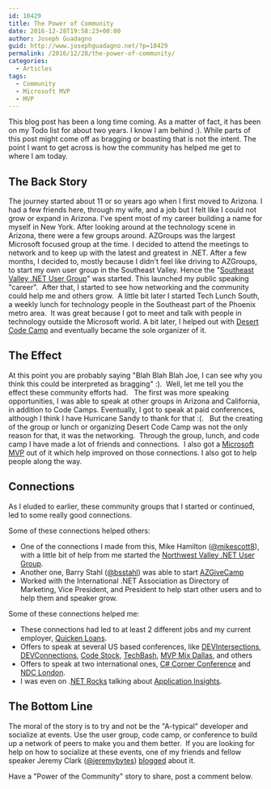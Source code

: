 ```yaml
---
id: 10429
title: The Power of Community
date: 2016-12-28T19:58:23+00:00
author: Joseph Guadagno
guid: http://www.josephguadagno.net/?p=10429
permalink: /2016/12/28/the-power-of-community/
categories:
  - Articles
tags:
  - Community
  - Microsoft MVP
  - MVP
---
```

This blog post has been a long time coming. As a matter of fact, it has been on my Todo list for about two years. I know I am behind :). While parts of this post might come off as bragging or boasting that is not the intent. The point I want to get across is how the community has helped me get to where I am today.
<h2>The Back Story</h2>
The journey started about 11 or so years ago when I first moved to Arizona. I had a few friends here, through my wife, and a job but I felt like I could not grow or expand in Arizona. I've spent most of my career building a name for myself in New York. After looking around at the technology scene in Arizona, there were a few groups around. AZGroups was the largest Microsoft focused group at the time. I decided to attend the meetings to network and to keep up with the latest and greatest in .NET. After a few months, I decided to, mostly because I didn't feel like driving to AZGroups, to start my own user group in the Southeast Valley. Hence the "<a href="http://www.sevdnug.org">Southeast Valley .NET User Group</a>" was started. This launched my public speaking "career".  After that, I started to see how networking and the community could help me and others grow.  A little bit later I started Tech Lunch South, a weekly lunch for technology people in the Southeast part of the Phoenix metro area.  It was great because I got to meet and talk with people in technology outside the Microsoft world. A bit later, I helped out with <a href="http://desertcodecamp.com">Desert Code Camp</a> and eventually became the sole organizer of it.
<h2>The Effect</h2>
At this point you are probably saying "Blah Blah Blah Joe, I can see why you think this could be interpreted as bragging" :).  Well, let me tell you the effect these community efforts had.   The first was more speaking opportunities, I was able to speak at other groups in Arizona and California, in addition to Code Camps. Eventually, I got to speak at paid conferences, although I think I have Hurricane Sandy to thank for that :(.   But the creating of the group or lunch or organizing Desert Code Camp was not the only reason for that, it was the networking.  Through the group, lunch, and code camp I have made a lot of friends and connections.  I also got a <a href="https://mvp.microsoft.com/en-us/PublicProfile/4024623?fullName=Joseph%20Guadagno">Microsoft MVP</a> out of it which help improved on those connections. I also got to help people along the way.
<h2>Connections</h2>
As I eluded to earlier, these community groups that I started or continued, led to some really good connections.

Some of these connections helped others:
<ul>
 	<li>One of the connections I made from this, Mike Hamilton (<a href="http://twitter.com/mikescott8">@mikescott8</a>), with a little bit of help from me started the <a href="http://nwvdnug.org/">Northwest Valley .NET User Group</a>.</li>
 	<li>Another one, Barry Stahl (<a href="http://twitter.com/bsstahl">@bsstahl</a>) was able to start <a href="http://azgivecamp.org">AZGiveCamp</a></li>
 	<li>Worked with the International .NET Association as Directory of Marketing, Vice President, and President to help start other users and to help them and speaker grow.</li>
</ul>
Some of these connections helped me:
<ul>
 	<li>These connections had led to at least 2 different jobs and my current employer, <a href="http://www.quickenloans.com">Quicken Loans</a>.</li>
 	<li>Offers to speak at several US based conferences, like <a href="http://www.devintersection.com">DEVIntersections</a>, <a href="http://www.itdevconnections.com/dc16/Public/Enter.aspx">DEVConnections</a>, <a href="http://www.codestock.org">Code Stock</a>, <a href="http://www.techbash.com/">TechBash</a>, <a href="http://www.mvpmix.com/dallas">MVP Mix Dallas</a>, and others</li>
 	<li>Offers to speak at two international ones, <a href="http://conference.c-sharpcorner.com/">C# Corner Conference</a> and <a href="http://ndc-london.com/">NDC London</a>.</li>
 	<li>I was even on .<a href="http://dotnetrocks.com/?show=1255">NET Rocks</a> talking about <a href="https://azure.microsoft.com/en-us/services/application-insights/">Application Insights</a>.</li>
</ul>
<h2>The Bottom Line</h2>
The moral of the story is to try and not be the "A-typical" developer and socialize at events. Use the user group, code camp, or conference to build up a network of peers to make you and them better.  If you are looking for help on how to socialize at these events, one of my friends and fellow speaker Jeremy Clark (<a href="http://twitter.com/jeremybytes">@jeremybytes</a>) <a href="https://jeremybytes.blogspot.com/2014/12/becoming-social-developer-guide-for.html">blogged</a> about it.

Have a "Power of the Community" story to share, post a comment below.

&nbsp;